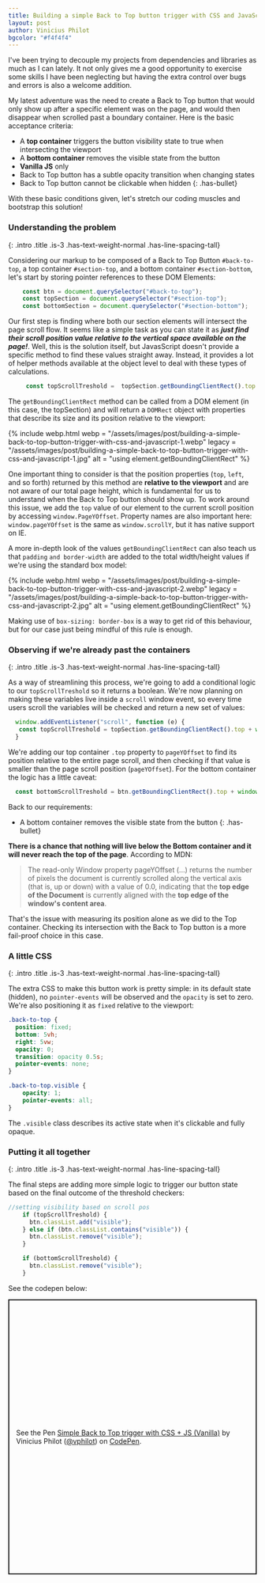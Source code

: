 ```yaml
---
title: Building a simple Back to Top button trigger with CSS and JavaScript
layout: post
author: Vinicius Philot
bgcolor: "#f4f4f4"
---
```


I've been trying to decouple my projects from dependencies and libraries as much as I can lately. It not only gives me a good opportunity to exercise some skills I have been neglecting but having the extra control over bugs and errors is also a welcome addition.

My latest adventure was the need to create a Back to Top button that would only show up after a specific element was on the page, and would then disappear when scrolled past a boundary container. Here is the basic acceptance criteria:

* A **top container** triggers the button visibility state to true when intersecting the viewport
* A **bottom container** removes the visible state from the button
* **Vanilla JS** only
* Back to Top button has a subtle opacity transition when changing states
* Back to Top button cannot be clickable when hidden
{: .has-bullet}

With these basic conditions given, let's stretch our coding muscles and bootstrap this solution!

### Understanding the problem
{: .intro .title .is-3 .has-text-weight-normal .has-line-spacing-tall}

Considering our markup to be composed of a Back to Top Button `#back-to-top`, a top container `#section-top`, and a bottom container `#section-bottom`, let's start by storing pointer references to these DOM Elements:

```js
    const btn = document.querySelector("#back-to-top");
    const topSection = document.querySelector("#section-top");
    const bottomSection = document.querySelector("#section-bottom");
```

Our first step is finding where both our section elements will intersect the page scroll flow. It seems like a simple task as you can state it as ***just find their scroll position value relative to the vertical space available on the page!***. Well, this is the solution itself, but JavasScript doesn't provide a specific method to find these values straight away. Instead, it provides a lot of helper methods available at the object level to deal with these types of calculations.

```js
     const topScrollTreshold =  topSection.getBoundingClientRect().top + window.pageYOffset
```

The `getBoundingClientRect` method can be called from a DOM element (in this case, the topSection) and will return a `DOMRect` object with properties that describe its size and its position relative to the viewport:

{% include webp.html
webp = "/assets/images/post/building-a-simple-back-to-top-button-trigger-with-css-and-javascript-1.webp"
legacy = "/assets/images/post/building-a-simple-back-to-top-button-trigger-with-css-and-javascript-1.jpg"
alt = "using element.getBoundingClientRect"
%} 

One important thing to consider is that the position properties (`top`, `left`, and so forth) returned by this method are **relative to the viewport** and are not aware of our total page height, which is fundamental for us to understand when the Back to Top button should show up. To work around this issue, we add the `top` value of our element to the current scroll position by accessing `window.PageYOffset`.
Property names are also important here: `window.pageYOffset` is the same as `window.scrollY`, but it has native support on IE.

A more in-depth look of the values `getBoundingClientRect` can also teach us that `padding` `and border-width` are added to the total width/height values if we're using the standard box model: 

{% include webp.html
webp = "/assets/images/post/building-a-simple-back-to-top-button-trigger-with-css-and-javascript-2.webp"
legacy = "/assets/images/post/building-a-simple-back-to-top-button-trigger-with-css-and-javascript-2.jpg"
alt = "using element.getBoundingClientRect"
%} 

Making use of `box-sizing: border-box` is a way to get rid of this behaviour, but for our case just being mindful of this rule is enough.

### Observing if we're already past the containers
{: .intro .title .is-3 .has-text-weight-normal .has-line-spacing-tall}


As a way of streamlining this process, we're going to add a conditional logic to our `topScrollTreshold` so it returns a boolean. We're now planning on making these variables live inside a `scroll` window event, so every time users scroll the variables will be checked and return a new set of values:

```js
  window.addEventListener("scroll", function (e) {
   const topScrollTreshold = topSection.getBoundingClientRect().top + window.pageYOffset < window.pageYOffset;
  }
```

We're adding our top container `.top` property to `pageYOffset` to find its position relative to the entire page scroll, and then checking if that value is smaller than the page scroll position (`pageYOffset`). For the bottom container the logic has a little caveat:

```js
  const bottomScrollTreshold = btn.getBoundingClientRect().top + window.pageYOffset > bottomSection.getBoundingClientRect().top + window.pageYOffset;
```
Back to our requirements:

* A bottom container removes the visible state from the button
{: .has-bullet}

**There is a chance that nothing will live below the Bottom container and it will never reach the top of the page**. According to MDN:

> The read-only Window property pageYOffset (...) returns the number of pixels the document is currently scrolled along the vertical axis (that is, up or down) with a value of 0.0, indicating that the **top edge of the Document** is currently aligned with the **top edge of the window's content area**.

That's the issue with measuring its position alone as we did to the Top container. Checking its intersection with the Back to Top button is a more fail-proof choice in this case.

### A little CSS
{: .intro .title .is-3 .has-text-weight-normal .has-line-spacing-tall}

The extra CSS to make this button work is pretty simple: in its default state (hidden), no `pointer-events` will be observed and the `opacity` is set to zero. We're also positioning it as `fixed` relative to the viewport:

```css
.back-to-top {
  position: fixed;
  bottom: 5vh;
  right: 5vw;
  opacity: 0;
  transition: opacity 0.5s;
  pointer-events: none;
}

.back-to-top.visible {
    opacity: 1;
    pointer-events: all;
}
```

The `.visible` class describes its active state when it's clickable and fully opaque.

### Putting it all together
{: .intro .title .is-3 .has-text-weight-normal .has-line-spacing-tall}

The final steps are adding more simple logic to trigger our button state based on the final outcome of the threshold checkers:

```js
//setting visibility based on scroll pos
    if (topScrollTreshold) {
      btn.classList.add("visible");
    } else if (btn.classList.contains("visible")) {
      btn.classList.remove("visible");
    }

    if (bottomScrollTreshold) {
      btn.classList.remove("visible");
    }
```
See the codepen below:

<p class="codepen" data-height="556" data-theme-id="dark" data-default-tab="result" data-user="vphilot" data-slug-hash="jOWmpdb" data-preview="true" style="height: 556px; box-sizing: border-box; display: flex; align-items: center; justify-content: center; border: 2px solid; margin: 1em 0; padding: 1em;" data-pen-title="Simple Back to Top trigger with CSS + JS (Vanilla)">
  <span>See the Pen <a href="https://codepen.io/vphilot/pen/jOWmpdb">
  Simple Back to Top trigger with CSS + JS (Vanilla)</a> by Vinicius Philot (<a href="https://codepen.io/vphilot">@vphilot</a>)
  on <a href="https://codepen.io">CodePen</a>.</span>
</p>
<script async src="https://static.codepen.io/assets/embed/ei.js"></script>